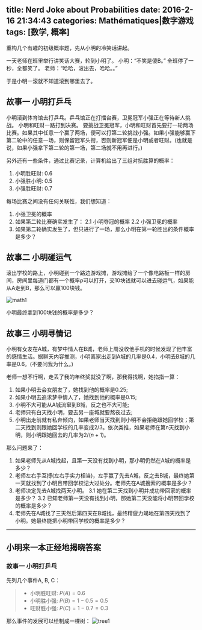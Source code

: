 title: Nerd Joke about Probabilities
date: 2016-2-16 21:34:43
categories: Mathématiques|数字游戏
tags: [数学, 概率]
---

重构几个有趣的初级概率题，先从小明的冷笑话讲起。

一天老师在班里举行讲笑话大赛，轮到小明了。
小明：“不笑是傻B。”
全班停了一秒，全都笑了。
老师：“哈哈，滚出去，哈哈。。”

于是小明一滚就不知道滚到哪里去了。

<!-- more -->

## 故事一 小明打乒乓

小明滚到体育馆去打乒乓。乒乓馆正在打擂台赛，卫冕冠军小强正在等待新人挑战。
小明和旺财一路打到决赛。
要挑战卫冕冠军，小明和旺财首先要打一轮两场比赛。如果其中任意一个赢了两场，便可以打第二轮挑战小强。如果小强能够赢下第二轮中的任意一场，则保留冠军头衔，否则新冠军便是小明或者旺财。(也就是说，如果小强拿下第二轮的第一场，第二场就不用再进行。)

另外还有一些条件，通过比赛记录，计算机给出了三组对抗胜算的概率：

1. 小明胜旺财: $0.6$
2. 小强胜小明: $0.5$
3. 小强胜旺财: $0.7$

每场比赛之间没有任何关联性，我们想知道：

1. 小强卫冕的概率
2. 如果第二轮比赛确实发生了：
	2.1 小明夺冠的概率
	2.2 小强卫冕的概率
3. 如果第二轮确实发生了，但只进行了一场，那么小明在第一轮胜出的条件概率是多少？

## 故事二 小明碰运气

滚出学校的路上，小明碰到一个路边游戏摊，游戏摊给了一个像电路板一样的房间，房间里每道门都有一个概率$p$可以打开，交10块钱就可以进去碰运气，如果能从A走到B，那么可以赢100块钱。

![math1](http://7xndoy.com1.z0.glb.clouddn.com/Math1-pic1.jpg)

小明最终拿到100块钱的概率是多少？

## 故事三 小明寻情记

小明有女友在A城，有梦中情人在B城，老师上周没收他手机的时候发现了他丰富的感情生活。据聊天内容推测，小明离家出走到A城的几率是$0.4$，小明去B城的几率是$0.6$。(不要问我为什么。)

老师一想不行啊，走丢了我的年终奖就没了啊，那我得找啊，她掐指一算：

1. 如果小明去会女朋友了，她找到他的概率是$0.25$;
2. 如果小明去追求梦中情人了，她找到他的概率是$0.15$;
3. 小明不大可能从A城流窜到B城，反之也不大可能;
4. 老师只有白天找小明，要去另一座城就要熬夜过去;
5. 小明出走前就有私奔倾向，如果老师当天找到则小明不会拒绝跟她回学校；第二天找到则跟她回学校的几率变成$2/3$。依次类推，如果老师在第n天找到小明，则小明跟她回去的几率为$2/(n+1)$。

那么问题来了：

1. 如果老师先从A城找起，且第一天没有找到小明，那小明仍然在A城的概率是多少？
2. 老师左右手互搏(左右手实力相当)，左手赢了先去A城，反之去B城，最终她第一天就找到了小明且带回学校记大过处分。老师先在A城搜索的概率是多少？
3. 老师决定先去A城找两天小明。
	3.1 她在第二天找到小明并成功带回家的概率是多少？
	3.2 已知老师第一天没有找到小明，那她第二天没能将小明带回学校的概率是多少？
4. 老师先在A城找了三天然后第四天在B城找，最终精疲力竭地在第四天找到了小明。她最终能把小明带回学校的概率是多少？

------------------------------------------------------

## 小明来一本正经地揭晓答案
### 故事一 小明打乒乓
先列几个事件A, B, C：
> * 小明胜旺财: $P(A) = 0.6$
> * 小明胜小强: $P(B) = 1 - 0.5 = 0.5$
> * 旺财胜小强: $P(C) = 1- 0.7 = 0.3$

那么事件的发展可以绘制成一棵树：
![tree1](http://7xndoy.com1.z0.glb.clouddn.com/Math1-pic2.png)